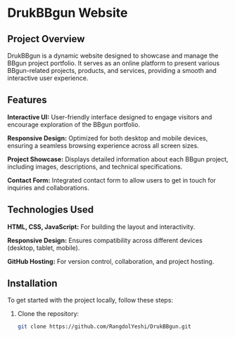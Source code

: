 # DrukBBgun Website

## Project Overview
DrukBBgun is a dynamic website designed to showcase and manage the BBgun project portfolio. It serves as an online platform to present various BBgun-related projects, products, and services, providing a smooth and interactive user experience.

## Features
**Interactive UI:** User-friendly interface designed to engage visitors and encourage exploration of the BBgun portfolio.

**Responsive Design:** Optimized for both desktop and mobile devices, ensuring a seamless browsing experience across all screen sizes.

**Project Showcase:** Displays detailed information about each BBgun project, including images, descriptions, and technical specifications.

**Contact Form:** Integrated contact form to allow users to get in touch for inquiries and collaborations.

## Technologies Used
**HTML, CSS, JavaScript:** For building the layout and interactivity.

**Responsive Design:** Ensures compatibility across different devices (desktop, tablet, mobile).

**GitHub Hosting:** For version control, collaboration, and project hosting.

## Installation
To get started with the project locally, follow these steps:

1. Clone the repository:
   ```bash
   git clone https://github.com/RangdolYeshi/DrukBBgun.git
